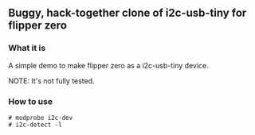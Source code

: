 ## Buggy, hack-together clone of i2c-usb-tiny for flipper zero

### What it is

A simple demo to make flipper zero as a i2c-usb-tiny device.

NOTE: It's not fully tested.

### How to use
```
# modprobe i2c-dev
# i2c-detect -l
```

